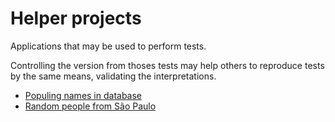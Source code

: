 # Helper projects

Applications that may be used to perform tests.

Controlling the version from thoses tests may help others to reproduce tests by the same means, validating the interpretations.

* [Populing names in database](populling_names_in_database/README.md)
* [Random people from São Paulo](random_people_from_sp/README.md)
